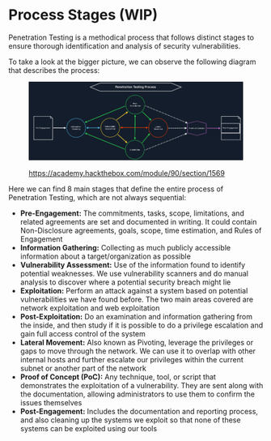 # Process Stages (WIP)

Penetration Testing is a methodical process that follows distinct stages to ensure thorough identification and analysis of security vulnerabilities.

To take a look at the bigger picture, we can observe the following diagram that describes the process:

<figure><img src="../../.gitbook/assets/image (53) (1) (1).png" alt=""><figcaption><p><a href="https://academy.hackthebox.com/module/90/section/1569">https://academy.hackthebox.com/module/90/section/1569</a></p></figcaption></figure>

Here we can find 8 main stages that define the entire process of Penetration Testing, which are not always sequential:

* **Pre-Engagement:** The commitments, tasks, scope, limitations, and related agreements are set and documented in writing. It could contain Non-Disclosure agreements, goals, scope, time estimation, and Rules of Engagement
* **Information Gathering:** Collecting as much publicly accessible information about a target/organization as possible
* **Vulnerability Assessment:** Use of the information found to identify potential weaknesses. We use vulnerability scanners and do manual analysis to discover where a potential security breach might lie
* **Exploitation:** Perform an attack against a system based on potential vulnerabilities we have found before. The two main areas covered are network exploitation and web exploitation
* **Post-Exploitation:** Do an examination and information gathering from the inside, and then study if it is possible to do a privilege escalation and gain full access control of the system
* **Lateral Movement:** Also known as Pivoting, leverage the privileges or gaps to move through the network. We can use it to overlap with other internal hosts and further escalate our privileges within the current subnet or another part of the network
* **Proof of Concept (PoC):** Any technique, tool, or script that demonstrates the exploitation of a vulnerability. They are sent along with the documentation, allowing administrators to use them to confirm the issues themselves
* **Post-Engagement:** Includes the documentation and reporting process, and also cleaning up the systems we exploit so that none of these systems can be exploited using our tools
